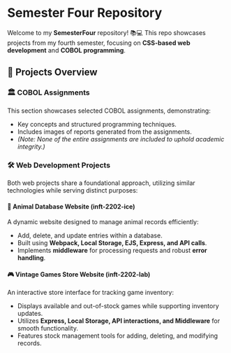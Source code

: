 # Semester Four Repository

Welcome to my **SemesterFour** repository! 📚💻 This repo showcases projects from my fourth semester, focusing on **CSS-based web development** and **COBOL programming**.

## 📌 Projects Overview

### 🏛 COBOL Assignments
This section showcases selected COBOL assignments, demonstrating:
- Key concepts and structured programming techniques.
- Includes images of reports generated from the assignments.
- *(Note: None of the entire assignments are included to uphold academic integrity.)*
### 🛠 Web Development Projects

Both web projects share a foundational approach, utilizing similar technologies while serving distinct purposes:

#### 🐾 Animal Database Website (inft-2202-ice)
A dynamic website designed to manage animal records efficiently:
- Add, delete, and update entries within a database.
- Built using **Webpack, Local Storage, EJS, Express, and API calls**.
- Implements **middleware** for processing requests and robust **error handling**.

#### 🎮 Vintage Games Store Website (inft-2202-lab)
An interactive store interface for tracking game inventory:
- Displays available and out-of-stock games while supporting inventory updates.
- Utilizes **Express, Local Storage, API interactions, and Middleware** for smooth functionality.
- Features stock management tools for adding, deleting, and modifying records.


